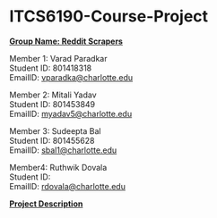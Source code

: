 # ITCS6190-Course-Project

<ins>**Group Name: Reddit Scrapers**</ins>

Member 1: Varad Paradkar\
Student ID: 801418318\
EmailID: vparadka@charlotte.edu

Member 2: Mitali Yadav\
Student ID: 801453849\
EmailID: myadav5@charlotte.edu

Member 3: Sudeepta Bal\
Student ID: 801455628\
EmailID: sbal1@charlotte.edu

Member4: Ruthwik Dovala\
Student ID: \
EmailID: rdovala@charlotte.edu

<ins>**Project Description**</ins>
